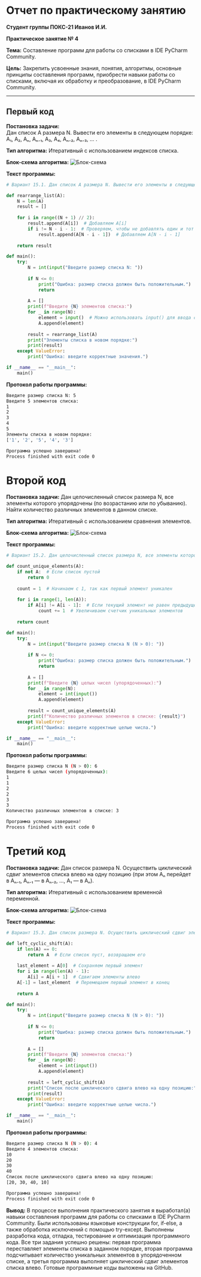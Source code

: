# Отчет по практическому занятию

**Студент группы ПОКС-21 Иванов И.И.**

**Практическое занятие № 4**

**Тема:** Составление программ для работы со списками в IDE PyCharm Community.

**Цель:** Закрепить усвоенные знания, понятия, алгоритмы, основные принципы составления программ, приобрести навыки работы со списками, включая их обработку и преобразование, в IDE PyCharm Community.

---

## **Первый код**

**Постановка задачи:**  
Дан список A размера N. Вывести его элементы в следующем порядке: A₁, A₂, Aₙ, Aₙ₋₁, A₃, A₄, Aₙ₋₂, Aₙ₋₃, … .

**Тип алгоритма:** Итеративный с использованием индексов списка.

**Блок-схема алгоритма:**
![Блок-схема](https://ltdfoto.ru/images/2025/02/08/SNIMOK-EKRANA-2025-02-08-V-6.52.35PM.png)

**Текст программы:**

```python
# Вариант 15.1. Дан список A размера N. Вывести его элементы в следующем порядке: A1, A2, AN, AN-1, A3, A4, AN-2, AN-3, … .

def rearrange_list(A):
    N = len(A)
    result = []
    
    for i in range((N + 1) // 2):
        result.append(A[i])  # Добавляем A[i]
        if i != N - i - 1:  # Проверяем, чтобы не добавлять один и тот же элемент
            result.append(A[N - i - 1])  # Добавляем A[N - i - 1]
    
    return result

def main():
    try:
        N = int(input("Введите размер списка N: "))
        
        if N <= 0:
            print("Ошибка: размер списка должен быть положительным.")
            return
        
        A = []
        print(f"Введите {N} элементов списка:")
        for _ in range(N):
            element = input()  # Можно использовать input() для ввода строк или чисел
            A.append(element)
        
        result = rearrange_list(A)
        print("Элементы списка в новом порядке:")
        print(result)
    except ValueError:
        print("Ошибка: введите корректные значения.")

if __name__ == "__main__":
    main()
```

**Протокол работы программы:**

```bash
Введите размер списка N: 5
Введите 5 элементов списка:
1
2
3
4
5
Элементы списка в новом порядке:
['1', '2', '5', '4', '3']

Программа успешно завершена!
Process finished with exit code 0
```
# **Второй код**

**Постановка задачи:**
Дан целочисленный список размера N, все элементы которого упорядочены (по возрастанию или по убыванию). Найти количество различных элементов в данном списке.

**Тип алгоритма:** Итеративный с использованием сравнения элементов.

**Блок-схема алгоритма:**
![Блок-схема](https://ltdfoto.ru/images/2025/02/08/SNIMOK-EKRANA-2025-02-08-V-6.54.08PM.png)

**Текст программы:**

```python 
# Вариант 15.2. Дан целочисленный список размера N, все элементы которого упорядочены (по возрастанию или по убыванию). Найти количество различных элементов в данном списке.

def count_unique_elements(A):
    if not A:  # Если список пустой
        return 0
    
    count = 1  # Начинаем с 1, так как первый элемент уникален
    
    for i in range(1, len(A)):
        if A[i] != A[i - 1]:  # Если текущий элемент не равен предыдущему
            count += 1  # Увеличиваем счетчик уникальных элементов
    
    return count

def main():
    try:
        N = int(input("Введите размер списка N (N > 0): "))
        
        if N <= 0:
            print("Ошибка: размер списка должен быть положительным.")
            return
        
        A = []
        print(f"Введите {N} целых чисел (упорядоченных):")
        for _ in range(N):
            element = int(input())
            A.append(element)
        
        result = count_unique_elements(A)
        print(f"Количество различных элементов в списке: {result}")
    except ValueError:
        print("Ошибка: введите корректные целые числа.")

if __name__ == "__main__":
    main()
```

**Протокол работы программы:**

```bash
Введите размер списка N (N > 0): 6
Введите 6 целых чисел (упорядоченных):
1
1
2
2
3
3
Количество различных элементов в списке: 3

Программа успешно завершена!
Process finished with exit code 0
```

# **Третий код**

**Постановка задачи:**
Дан список размера N. Осуществить циклический сдвиг элементов списка влево на одну позицию (при этом Aₙ перейдет в Aₙ₋₁, Aₙ₋₁ — в Aₙ₋₂, ..., A₁ — в Aₙ).

**Тип алгоритма:** Итеративный с использованием временной переменной.

**Блок-схема алгоритма:**
![Блок-схема](https://ltdfoto.ru/images/2025/02/08/SNIMOK-EKRANA-2025-02-08-V-6.56.42PM.png)


**Текст программы:**

```python 
# Вариант 15.3. Дан список размера N. Осуществить циклический сдвиг элементов списка влево на одну позицию (при этом AN перейдет в AN-1, AN-1 — в AN-2, . . ., A1 — в AN).

def left_cyclic_shift(A):
    if len(A) == 0:
        return A  # Если список пуст, возвращаем его
    
    last_element = A[0]  # Сохраняем первый элемент
    for i in range(len(A) - 1):
        A[i] = A[i + 1]  # Сдвигаем элементы влево
    A[-1] = last_element  # Перемещаем первый элемент в конец
    
    return A

def main():
    try:
        N = int(input("Введите размер списка N (N > 0): "))
        
        if N <= 0:
            print("Ошибка: размер списка должен быть положительным.")
            return
        
        A = []
        print(f"Введите {N} элементов списка:")
        for _ in range(N):
            element = int(input())
            A.append(element)
        
        result = left_cyclic_shift(A)
        print("Список после циклического сдвига влево на одну позицию:")
        print(result)
    except ValueError:
        print("Ошибка: введите корректные целые числа.")

if __name__ == "__main__":
    main()
```

**Протокол работы программы:**

```bash
Введите размер списка N (N > 0): 4
Введите 4 элементов списка:
10
20
30
40
Список после циклического сдвига влево на одну позицию:
[20, 30, 40, 10]

Программа успешно завершена!
Process finished with exit code 0
```

**Вывод:**
В процессе выполнения практического занятия я выработал(а) навыки составления программ для работы со списками в IDE PyCharm Community. Были использованы языковые конструкции for, if-else, а также обработка исключений с помощью try-except. Выполнены разработка кода, отладка, тестирование и оптимизация программного кода. Все три задания успешно решены: первая программа переставляет элементы списка в заданном порядке, вторая программа подсчитывает количество уникальных элементов в упорядоченном списке, а третья программа выполняет циклический сдвиг элементов списка влево. Готовые программные коды выложены на GitHub.
